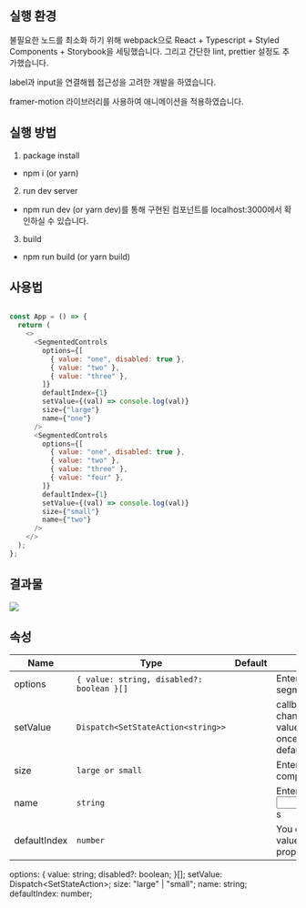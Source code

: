 ## 실행 환경

불필요한 노드를 최소화 하기 위해 webpack으로 React + Typescript + Styled Components + Storybook을 세팅했습니다. 그리고 간단한 lint, prettier 설정도 추가했습니다.

label과 input을 연결해웹 접근성을 고려한 개발을 하였습니다. 

framer-motion 라이브러리를 사용하여 애니메이션을 적용하였습니다. 

## 실행 방법

1. package install

- npm i (or yarn)

2. run dev server

- npm run dev (or yarn dev)를 통해 구현된 컴포넌트를 localhost:3000에서 확인하실 수 있습니다.

3. build

- npm run build (or yarn build)

## 사용법
```js

const App = () => {
  return (
    <>
      <SegmentedControls
        options={[
          { value: "one", disabled: true },
          { value: "two" },
          { value: "three" },
        ]}
        defaultIndex={1}
        setValue={(val) => console.log(val)}
        size={"large"}
        name={"one"}
      />
      <SegmentedControls
        options={[
          { value: "one", disabled: true },
          { value: "two" },
          { value: "three" },
          { value: "four" },
        ]}
        defaultIndex={1}
        setValue={(val) => console.log(val)}
        size={"small"}
        name={"two"}
      />
    </>
  );
};

```

## 결과물

![](https://velog.velcdn.com/images/dusdjeks/post/4d2bf199-0679-4e01-8a36-7f08960d65f9/image.gif)


## 속성
|Name|Type|Default|Description|
|---|---|---|---|
|options|`{ value: string, disabled?: boolean }[]`||Enter the label of segments
|setValue|`Dispatch<SetStateAction<string>>`||callback on input change, passed the value string. Called once initially with the default value on mount. 
|size|`large or small`||Enter the size of component you want
|name|`string`||Enter name of the radio <input>s
|defaultIndex|`number`||You could set default value through this property


options: {
  value: string;
  disabled?: boolean;
}[];
setValue: Dispatch<SetStateAction<string>>;
size: "large" | "small";
name: string;
defaultIndex: number;